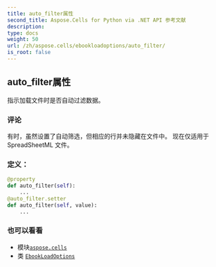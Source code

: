 ```yaml
---
title: auto_filter属性
second_title: Aspose.Cells for Python via .NET API 参考文献
description:
type: docs
weight: 50
url: /zh/aspose.cells/ebookloadoptions/auto_filter/
is_root: false
---
```

## auto_filter属性

指示加载文件时是否自动过滤数据。

### 评论

有时，虽然设置了自动筛选，但相应的行并未隐藏在文件中。
现在仅适用于 SpreadSheetML 文件。
### 定义：
```python
@property
def auto_filter(self):
    ...
@auto_filter.setter
def auto_filter(self, value):
    ...
```

### 也可以看看
* 模块[`aspose.cells`](../../)
* 类 [`EbookLoadOptions`](/cells/python-net/zh/aspose.cells/ebookloadoptions)
